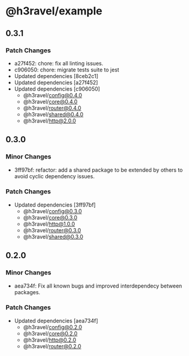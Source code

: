 # @h3ravel/example

## 0.3.1

### Patch Changes

- a27f452: chore: fix all linting issues.
- c906050: chore: migrate tests suite to jest
- Updated dependencies [8ceb2c1]
- Updated dependencies [a27f452]
- Updated dependencies [c906050]
  - @h3ravel/config@0.4.0
  - @h3ravel/core@0.4.0
  - @h3ravel/router@0.4.0
  - @h3ravel/shared@0.4.0
  - @h3ravel/http@2.0.0

## 0.3.0

### Minor Changes

- 3ff97bf: refactor: add a shared package to be extended by others to avoid cyclic dependency issues.

### Patch Changes

- Updated dependencies [3ff97bf]
  - @h3ravel/config@0.3.0
  - @h3ravel/core@0.3.0
  - @h3ravel/http@1.0.0
  - @h3ravel/router@0.3.0
  - @h3ravel/shared@0.3.0

## 0.2.0

### Minor Changes

- aea734f: Fix all known bugs and improved interdependecy between packages.

### Patch Changes

- Updated dependencies [aea734f]
  - @h3ravel/config@0.2.0
  - @h3ravel/core@0.2.0
  - @h3ravel/http@0.2.0
  - @h3ravel/router@0.2.0
